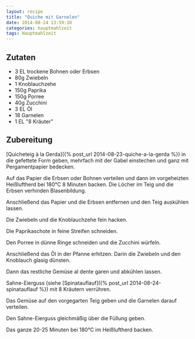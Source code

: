 ```yaml
---
layout: recipe
title: "Quiche mit Garnelen"
date: 2014-08-24 13:59:10
categories: hauptmahlzeit
tags: Hauptmahlzeit
---
```


## Zutaten

* 3 EL trockene Bohnen oder Erbsen
* 80g Zwiebeln
* 1 Knoblauchzehe
* 150g Paprika
* 150g Porree
* 40g Zucchini
* 3 EL Öl
* 18 Garnelen
* 1 EL "8 Kräuter"

## Zubereitung

[Quicheteig à la Gerda]({% post_url 2014-08-23-quiche-a-la-gerda %}) in die gefettete Form geben, mehrfach mit der Gabel einstechen und ganz mit Pergamentpapier bedecken.

Auf das Papier die Erbsen oder Bohnen verteilen und dann im vorgeheizten Heißluftherd bei 180°C 8 Minuten backen. Die Löcher im Teig und die Erbsen verhinden Blasenbildung.

Anschließend das Papier und die Erbsen entfernen und den Teig auskühlen lassen.

Die Zwiebeln und die Knoblauchzehe fein hacken.

Die Paprikaschote in feine Streifen schneiden.

Den Porree in dünne Ringe schneiden und die Zucchini würfeln.

Anschließend das Öl in der Pfanne erhitzen. Darin die Zwiebeln und den Knoblauch glasig dünsten.

Dann das restliche Gemüse al dente garen und abkühlen lassen.

Sahne-Eierguss (siehe [Spinatauflauf]({% post_url 2014-08-24-spinatauflauf %}) mit 8 Kräutern verrühren.

Das Gemüse auf den vorgegarten Teig geben und die Garnelen darauf verteilen.

Den Sahne-Eierguss gleichmäßig über die Füllung geben.

Das ganze 20-25 Minuten bei 180°C im Heißluftherd backen.
